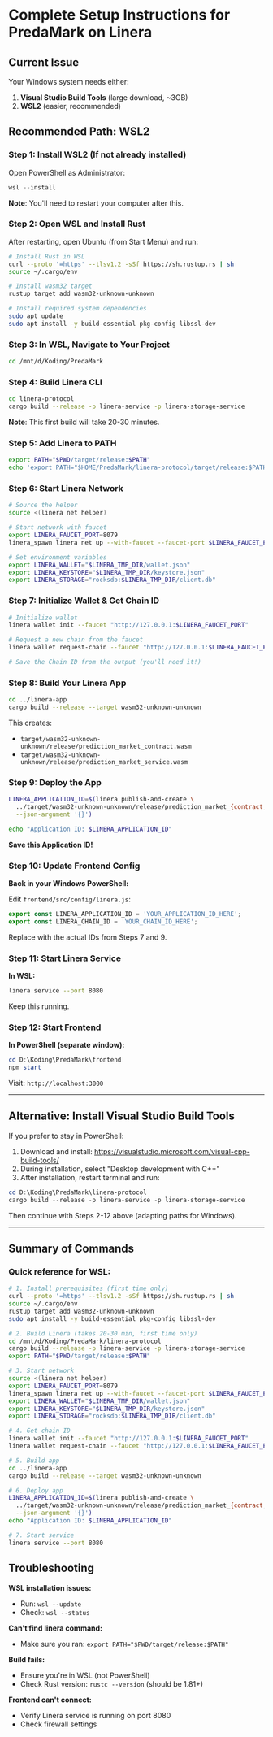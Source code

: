 # Complete Setup Instructions for PredaMark on Linera

## Current Issue
Your Windows system needs either:
1. **Visual Studio Build Tools** (large download, ~3GB)
2. **WSL2** (easier, recommended)

## Recommended Path: WSL2

### Step 1: Install WSL2 (If not already installed)

Open PowerShell as Administrator:
```powershell
wsl --install
```
**Note**: You'll need to restart your computer after this.

### Step 2: Open WSL and Install Rust

After restarting, open Ubuntu (from Start Menu) and run:

```bash
# Install Rust in WSL
curl --proto '=https' --tlsv1.2 -sSf https://sh.rustup.rs | sh
source ~/.cargo/env

# Install wasm32 target
rustup target add wasm32-unknown-unknown

# Install required system dependencies
sudo apt update
sudo apt install -y build-essential pkg-config libssl-dev
```

### Step 3: In WSL, Navigate to Your Project

```bash
cd /mnt/d/Koding/PredaMark
```

### Step 4: Build Linera CLI

```bash
cd linera-protocol
cargo build --release -p linera-service -p linera-storage-service
```

**Note**: This first build will take 20-30 minutes.

### Step 5: Add Linera to PATH

```bash
export PATH="$PWD/target/release:$PATH"
echo 'export PATH="$HOME/PredaMark/linera-protocol/target/release:$PATH"' >> ~/.bashrc
```

### Step 6: Start Linera Network

```bash
# Source the helper
source <(linera net helper)

# Start network with faucet
export LINERA_FAUCET_PORT=8079
linera_spawn linera net up --with-faucet --faucet-port $LINERA_FAUCET_PORT

# Set environment variables
export LINERA_WALLET="$LINERA_TMP_DIR/wallet.json"
export LINERA_KEYSTORE="$LINERA_TMP_DIR/keystore.json"
export LINERA_STORAGE="rocksdb:$LINERA_TMP_DIR/client.db"
```

### Step 7: Initialize Wallet & Get Chain ID

```bash
# Initialize wallet
linera wallet init --faucet "http://127.0.0.1:$LINERA_FAUCET_PORT"

# Request a new chain from the faucet
linera wallet request-chain --faucet "http://127.0.0.1:$LINERA_FAUCET_PORT"

# Save the Chain ID from the output (you'll need it!)
```

### Step 8: Build Your Linera App

```bash
cd ../linera-app
cargo build --release --target wasm32-unknown-unknown
```

This creates:
- `target/wasm32-unknown-unknown/release/prediction_market_contract.wasm`
- `target/wasm32-unknown-unknown/release/prediction_market_service.wasm`

### Step 9: Deploy the App

```bash
LINERA_APPLICATION_ID=$(linera publish-and-create \
  ../target/wasm32-unknown-unknown/release/prediction_market_{contract,service}.wasm \
  --json-argument '{}')

echo "Application ID: $LINERA_APPLICATION_ID"
```

**Save this Application ID!**

### Step 10: Update Frontend Config

**Back in your Windows PowerShell:**

Edit `frontend/src/config/linera.js`:

```javascript
export const LINERA_APPLICATION_ID = 'YOUR_APPLICATION_ID_HERE';
export const LINERA_CHAIN_ID = 'YOUR_CHAIN_ID_HERE';
```

Replace with the actual IDs from Steps 7 and 9.

### Step 11: Start Linera Service

**In WSL:**

```bash
linera service --port 8080
```

Keep this running.

### Step 12: Start Frontend

**In PowerShell (separate window):**

```powershell
cd D:\Koding\PredaMark\frontend
npm start
```

Visit: `http://localhost:3000`

---

## Alternative: Install Visual Studio Build Tools

If you prefer to stay in PowerShell:

1. Download and install: https://visualstudio.microsoft.com/visual-cpp-build-tools/
2. During installation, select "Desktop development with C++"
3. After installation, restart terminal and run:

```powershell
cd D:\Koding\PredaMark\linera-protocol
cargo build --release -p linera-service -p linera-storage-service
```

Then continue with Steps 2-12 above (adapting paths for Windows).

---

## Summary of Commands

### Quick reference for WSL:

```bash
# 1. Install prerequisites (first time only)
curl --proto '=https' --tlsv1.2 -sSf https://sh.rustup.rs | sh
source ~/.cargo/env
rustup target add wasm32-unknown-unknown
sudo apt install -y build-essential pkg-config libssl-dev

# 2. Build Linera (takes 20-30 min, first time only)
cd /mnt/d/Koding/PredaMark/linera-protocol
cargo build --release -p linera-service -p linera-storage-service
export PATH="$PWD/target/release:$PATH"

# 3. Start network
source <(linera net helper)
export LINERA_FAUCET_PORT=8079
linera_spawn linera net up --with-faucet --faucet-port $LINERA_FAUCET_PORT
export LINERA_WALLET="$LINERA_TMP_DIR/wallet.json"
export LINERA_KEYSTORE="$LINERA_TMP_DIR/keystore.json"
export LINERA_STORAGE="rocksdb:$LINERA_TMP_DIR/client.db"

# 4. Get chain ID
linera wallet init --faucet "http://127.0.0.1:$LINERA_FAUCET_PORT"
linera wallet request-chain --faucet "http://127.0.0.1:$LINERA_FAUCET_PORT"

# 5. Build app
cd ../linera-app
cargo build --release --target wasm32-unknown-unknown

# 6. Deploy app
LINERA_APPLICATION_ID=$(linera publish-and-create \
  ../target/wasm32-unknown-unknown/release/prediction_market_{contract,service}.wasm \
  --json-argument '{}')
echo "Application ID: $LINERA_APPLICATION_ID"

# 7. Start service
linera service --port 8080
```

## Troubleshooting

**WSL installation issues:**
- Run: `wsl --update`
- Check: `wsl --status`

**Can't find linera command:**
- Make sure you ran: `export PATH="$PWD/target/release:$PATH"`

**Build fails:**
- Ensure you're in WSL (not PowerShell)
- Check Rust version: `rustc --version` (should be 1.81+)

**Frontend can't connect:**
- Verify Linera service is running on port 8080
- Check firewall settings

